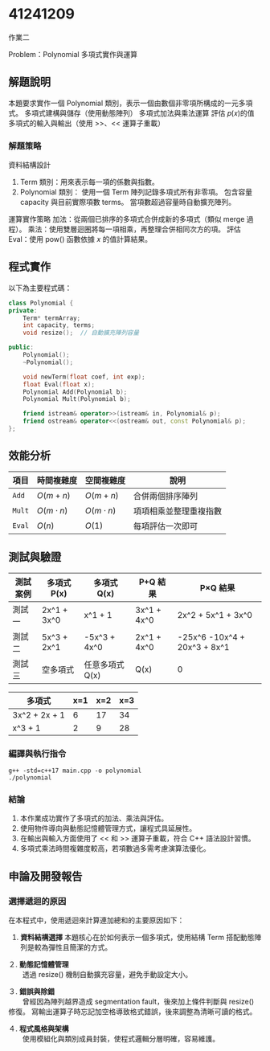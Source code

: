 # 41241209

作業二

Problem：Polynomial 多項式實作與運算

## 解題說明

本題要求實作一個 Polynomial 類別，表示一個由數個非零項所構成的一元多項式。
多項式建構與儲存（使用動態陣列）
多項式加法與乘法運算
評估 𝑝(𝑥)的值
多項式的輸入與輸出（使用 >>、<< 運算子重載）

### 解題策略
資料結構設計
1. Term 類別：用來表示每一項的係數與指數。
2. Polynomial 類別：
使用一個 Term 陣列記錄多項式所有非零項。
包含容量 capacity 與目前實際項數 terms。
當項數超過容量時自動擴充陣列。

運算實作策略
加法：從兩個已排序的多項式合併成新的多項式（類似 merge 過程）。
乘法：使用雙層迴圈將每一項相乘，再整理合併相同次方的項。
評估 Eval：使用 pow() 函數依據 𝑥 的值計算結果。

## 程式實作

以下為主要程式碼：

```cpp
class Polynomial {
private:
    Term* termArray;
    int capacity, terms;
    void resize();  // 自動擴充陣列容量

public:
    Polynomial();
    ~Polynomial();

    void newTerm(float coef, int exp);
    float Eval(float x);
    Polynomial Add(Polynomial b);
    Polynomial Mult(Polynomial b);

    friend istream& operator>>(istream& in, Polynomial& p);
    friend ostream& operator<<(ostream& out, const Polynomial& p);
};
```

## 效能分析

| 項目     | 時間複雜度          | 空間複雜度          | 說明          |
| ------ | -------------- | -------------- | ----------- |
| `Add`  | $O(m + n)$     | $O(m+n)$       | 合併兩個排序陣列    |
| `Mult` | $O(m \cdot n)$ | $O(m \cdot n)$ | 項項相乘並整理重複指數 |
| `Eval` | $O(n)$         | $O(1)$         | 每項評估一次即可    |

## 測試與驗證
| 測試案例 | 多項式 P(x)    | 多項式 Q(x)     | P+Q 結果      | P×Q 結果                       |
| ---- | ----------- | ------------ | ----------- | ---------------------------- |
| 測試一  | 2x^1 + 3x^0 | x^1 + 1      | 3x^1 + 4x^0 | 2x^2 + 5x^1 + 3x^0           |
| 測試二  | 5x^3 + 2x^1 | -5x^3 + 4x^0 | 2x^1 + 4x^0 | -25x^6 -10x^4 + 20x^3 + 8x^1 |
| 測試三  | 空多項式        | 任意多項式 Q(x)   | Q(x)        | 0                            |

| 多項式           | x=1 | x=2 | x=3 |
| ------------- | --- | --- | --- |
| 3x^2 + 2x + 1 | 6   | 17  | 34  |
| x^3 + 1       | 2   | 9   | 28  |

### 編譯與執行指令

```shell
g++ -std=c++17 main.cpp -o polynomial
./polynomial
```

### 結論

1. 本作業成功實作了多項式的加法、乘法與評估。
2. 使用物件導向與動態記憶體管理方式，讓程式具延展性。
3. 在輸出與輸入方面使用了 << 和 >> 運算子重載，符合 C++ 語法設計習慣。
4. 多項式乘法時間複雜度較高，若項數過多需考慮演算法優化。

## 申論及開發報告

### 選擇遞迴的原因

在本程式中，使用遞迴來計算連加總和的主要原因如下：

1. **資料結構選擇**
   本題核心在於如何表示一個多項式，使用結構 Term 搭配動態陣列是較為彈性且簡潔的方式。
   
２. **動態記憶體管理**  
　　透過 resize() 機制自動擴充容量，避免手動設定大小。

３. **錯誤與除錯**  
　　曾經因為陣列越界造成 segmentation fault，後來加上條件判斷與 resize() 修復。
    寫輸出運算子時忘記加空格導致格式錯誤，後來調整為清晰可讀的格式。

４. **程式風格與架構**  
　　使用模組化與類別成員封裝，使程式邏輯分層明確，容易維護。
